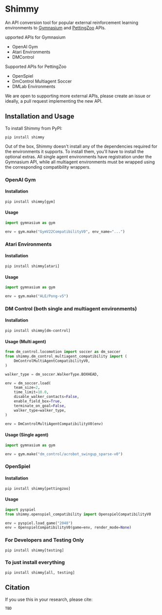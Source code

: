 # Shimmy

An API conversion tool for popular external reinforcement learning environments to [Gymnasium](https://github.com/farama-Foundation/gymnasium) and [PettingZoo](https://github.com/farama-Foundation/pettingZoo/) APIs.

upported APIs for Gymnasium
* OpenAI Gym
* Atari Environments
* DMControl

Supported APIs for PettingZoo
* OpenSpiel
* DmControl Multiagent Soccer
* DMLab Environments

We are open to supporting more external APIs, please create an issue or ideally, a pull request implementing the new API.

## Installation and Usage

To install Shimmy from PyPI:
```
pip install shimmy
```
Out of the box, Shimmy doesn't install any of the dependencies required for the environments it supports.
To install them, you'll have to install the optional extras.
All single agent environments have registration under the Gymnasium API, while all multiagent environments must be wrapped using the corresponding compatibility wrappers.

### OpenAI Gym

#### Installation
```
pip install shimmy[gym]
```

#### Usage
```python
import gymnasium as gym

env = gym.make("GymV22CompatibilityV0", env_name="...")
```

### Atari Environments

#### Installation
```
pip install shimmy[atari]
```

#### Usage
```python
import gymnasium as gym

env = gym.make("ALE/Pong-v5")
```

### DM Control (both single and multiagent environments)

#### Installation
```
pip install shimmy[dm-control]
```

#### Usage (Multi agent)
```python
from dm_control.locomotion import soccer as dm_soccer
from shimmy.dm_control_multiagent_compatibility import (
    DmControlMultiAgentCompatibilityV0,
)

walker_type = dm_soccer.WalkerType.BOXHEAD,

env = dm_soccer.load(
    team_size=2,
    time_limit=10.0,
    disable_walker_contacts=False,
    enable_field_box=True,
    terminate_on_goal=False,
    walker_type=walker_type,
)

env = DmControlMultiAgentCompatibilityV0(env)
```

#### Usage (Single agent)
```python
import gymnasium as gym

env = gym.make("dm_control/acrobot_swingup_sparse-v0")
```

### OpenSpiel

#### Installation
```
pip install shimmy[pettingzoo]
```

#### Usage
```python
import pyspiel
from shimmy.openspiel_compatibility import OpenspielCompatibilityV0

env = pyspiel.load_game("2048")
env = OpenspielCompatibilityV0(game=env, render_mode=None)
```

### For Developers and Testing Only
```
pip install shimmy[testing]
```

### To just install everything
```
pip install shimmy[all, testing]
```

## Citation

If you use this in your research, please cite:
```
TBD
```
